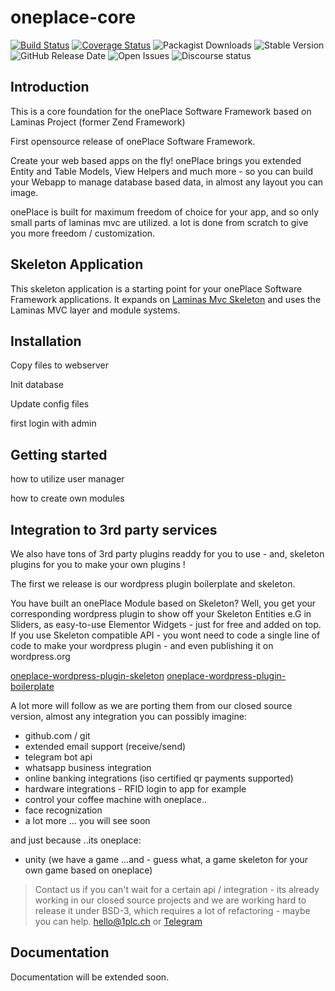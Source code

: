 # oneplace-core

[![Build Status](https://travis-ci.com/OnePlc/PLC_X_Core.svg?branch=master)](https://travis-ci.com/OnePlc/PLC_X_Core)
[![Coverage Status](https://coveralls.io/repos/github/OnePlc/PLC_X_Core/badge.svg?branch=master)](https://coveralls.io/github/OnePlc/PLC_X_Core?branch=master)
![Packagist Downloads](https://img.shields.io/packagist/dt/oneplace/oneplace-core)
![Stable Version](https://img.shields.io/packagist/v/oneplace/oneplace-core)
![GitHub Release Date](https://img.shields.io/github/release-date/oneplc/plc_x_core)
![Open Issues](https://img.shields.io/github/issues-raw/oneplc/plc_x_core)
![Discourse status](https://img.shields.io/discourse/status?server=https%3A%2F%2Fdiscourse.1plc.ch)


## Introduction

This is a core foundation for the onePlace Software Framework based on Laminas Project (former Zend Framework)

First opensource release of onePlace Software Framework.

Create your web based apps on the fly! onePlace brings you extended Entity and Table Models,
View Helpers and much more - so you can build your Webapp to manage database based data, 
in almost any layout you can image. 

onePlace is built for maximum freedom of choice for your app, and so only small
parts of laminas mvc are utilized. a lot is done from scratch to give you more freedom / customization.

## Skeleton Application

This skeleton application is a starting point for your onePlace Software Framework applications.
It expands on [Laminas Mvc Skeleton](https://github.com/laminas/laminas-mvc-skeleton) and uses the Laminas MVC layer and module systems.

## Installation

Copy files to webserver

Init database

Update config files

first login with admin

## Getting started

how to utilize user manager

how to create own modules

## Integration to 3rd party services

We also have tons of 3rd party plugins readdy for you to use - and, skeleton
plugins for you to make your own plugins ! 

The first we release is our wordpress plugin boilerplate and skeleton.

You have built an onePlace Module based on Skeleton? Well, you get your corresponding
wordpress plugin to show off your Skeleton Entities e.G in Sliders, as easy-to-use Elementor
Widgets - just for free and added on top. If you use Skeleton compatible API - you wont need to
code a single line of code to make your wordpress plugin - and even publishing it on wordpress.org

[oneplace-wordpress-plugin-skeleton](https://github.com/OnePlc/WP_PLC_Skeleton)
[oneplace-wordpress-plugin-boilerplate](https://github.com/OnePlc/WP_PLC_Boilerplate)

A lot more will follow as we are porting them from our closed source version, almost
any integration you can possibly imagine:

* github.com / git
* extended email support (receive/send)
* telegram bot api
* whatsapp business integration
* online banking integrations (iso certified qr payments supported)
* hardware integrations - RFID login to app for example
* control your coffee machine with oneplace..
* face recognization
* a lot more ... you will see soon

and just because ..its oneplace:

* unity (we have a game ...and - guess what, a game skeleton for your own game based on oneplace)

> Contact us if you can't wait for a certain api / integration - its already working
in our closed source projects and we are working hard to release it under BSD-3, which requires
 a lot of refactoring - maybe you can help. [hello@1plc.ch](hello@1plc.ch) or [Telegram](t.me/OnePLC)

## Documentation

Documentation will be extended soon.
